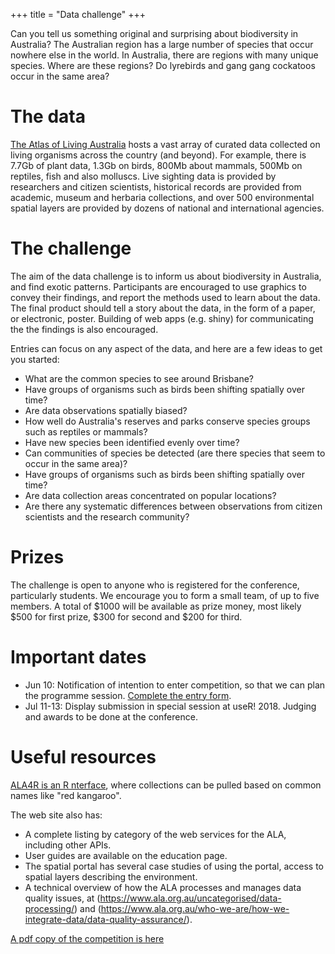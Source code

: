 +++
title = "Data challenge"
+++

Can you tell us something original and surprising about biodiversity in Australia? The Australian region has a large number of species that occur nowhere else in the world. In Australia, there are regions with many unique species. Where are these regions? Do lyrebirds and gang gang cockatoos occur in the same area?

# The data

[The Atlas of Living Australia](https://www.ala.org.au) hosts a vast array of curated data collected on living organisms across the country (and beyond). For example, there is 7.7Gb of plant data, 1.3Gb on birds, 800Mb about mammals, 500Mb on reptiles, fish and also molluscs. Live sighting data is provided by researchers and citizen scientists, historical records are provided from academic, museum and herbaria collections, and over 500 environmental spatial layers are provided by dozens of national and international agencies.

# The challenge

The aim of the data challenge is to inform us about biodiversity in Australia, and find exotic patterns. Participants are encouraged to use graphics to convey their findings, and report the methods used to learn about the data. The final product should tell a story about the data, in the form of a paper, or electronic, poster. Building of web apps (e.g. shiny) for communicating the the findings is also encouraged.

Entries can focus on any aspect of the data, and here are a few ideas to get you started:

- What are the common species to see around Brisbane?
- Have groups of organisms such as birds been shifting spatially over time? 
- Are data observations spatially biased? 
- How well do Australia's reserves and parks conserve species groups such as reptiles or mammals?
- Have new species been identified evenly over time?
- Can communities of species be detected (are there species that seem to occur in the same area)?
- Have groups of organisms such as birds been shifting spatially over time?
- Are data collection areas concentrated on popular locations?
- Are there any systematic differences between observations from citizen scientists and the research community?

# Prizes

The challenge is open to anyone who is registered for the conference, particularly students. We encourage you to form a small team, of up to five members. A total of $1000 will be available as prize money, most likely $500 for first prize, $300 for second and $200 for third. 

# Important dates

- Jun 10: Notification of intention to enter competition, so that we can plan the programme session. [Complete the entry form](https://goo.gl/forms/W710AfuaVDrZOXyG3). 
- Jul 11-13: Display submission in special session at useR! 2018. Judging and awards to be done at the conference. 

# Useful resources

[ALA4R is an R nterface](https://github.com/AtlasOfLivingAustralia/ALA4R), where collections can be pulled based on common names like "red kangaroo". 

The web site also has:

- A complete listing by category of the web services for the ALA, including other APIs.
- User guides are available on the education page.
- The spatial portal has several case studies of using the portal, access to spatial layers describing the environment.
- A technical overview of how the ALA processes and manages data quality issues, at (https://www.ala.org.au/uncategorised/data-processing/) and (https://www.ala.org.au/who-we-are/how-we-integrate-data/data-quality-assurance/).

[A pdf copy of the competition is here](https://user2018.r-project.org/img/datathon.pdf)

